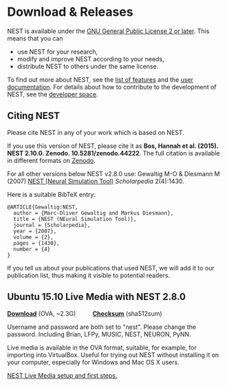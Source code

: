 Download & Releases
===================

NEST is available under the [GNU General Public License 2 or later](license.md "License").
This means that you can

-   use NEST for your research,
-   modify and improve NEST according to your needs,
-   distribute NEST to others under the same license.

To find out more about NEST, see the [list of features](features.md "Features")
and the [user documentation](documentation.md "Documentation").
For details about how to contribute to the development of NEST, see the [developer space](http://nest.github.io/nest-simulator "Development").

Citing NEST
-----------

Please cite NEST in any of your work which is based on NEST.

If you use this version of NEST, please cite it as
**Bos, Hannah et al. (2015). NEST 2.10.0. Zenodo. 10.5281/zenodo.44222**.
The full citation is available in different formats on
[Zenodo](http://dx.doi.org/10.5281/zenodo.44222).

For all other versions below NEST v2.8.0 use: Gewaltig M-O & Diesmann M (2007)
[NEST (Neural Simulation Tool)](http://www.scholarpedia.org/article/NEST_(Neural_Simulation_Tool) "")
*Scholarpedia* 2(4):1430.

Here is a suitable BibTeX entry:

    @ARTICLE{Gewaltig:NEST,
      author = {Marc-Oliver Gewaltig and Markus Diesmann},
      title = {NEST (NEural Simulation Tool)},
      journal = {Scholarpedia},
      year = {2007},
      volume = {2},
      pages = {1430},
      number = {4}
    }

If you tell us about your publications that used NEST, we will add it to our
publication list, thus making it visible to potential readers.

Ubuntu 15.10 Live Media with NEST 2.8.0
---------------------------------------

**[Download](http://www.nest-simulator.org/downloads/gplreleases/lubuntu-15.10_nest-2.8.0.ova)** (OVA, ~2.3G)          **[Checksum](http://www.nest-simulator.org/downloads/gplreleases/lubuntu-15.10_nest-2.8.0.ova.sha512sum)** (sha512sum)

Username and password are both set to "nest". Please change the password.
 Including Brian, LFPy, MUSIC, NEST, NEURON, PyNN.

Live media is available in the OVA format, suitable, for example, for importing
into VirtualBox. Useful for trying out NEST without installing it on your
computer, especially for Windows and Mac OS X users.

[NEST Live Media setup and first steps.](http://www.nest-simulator.org/wp-content/uploads/2015/10/nest_setup.pdf)
